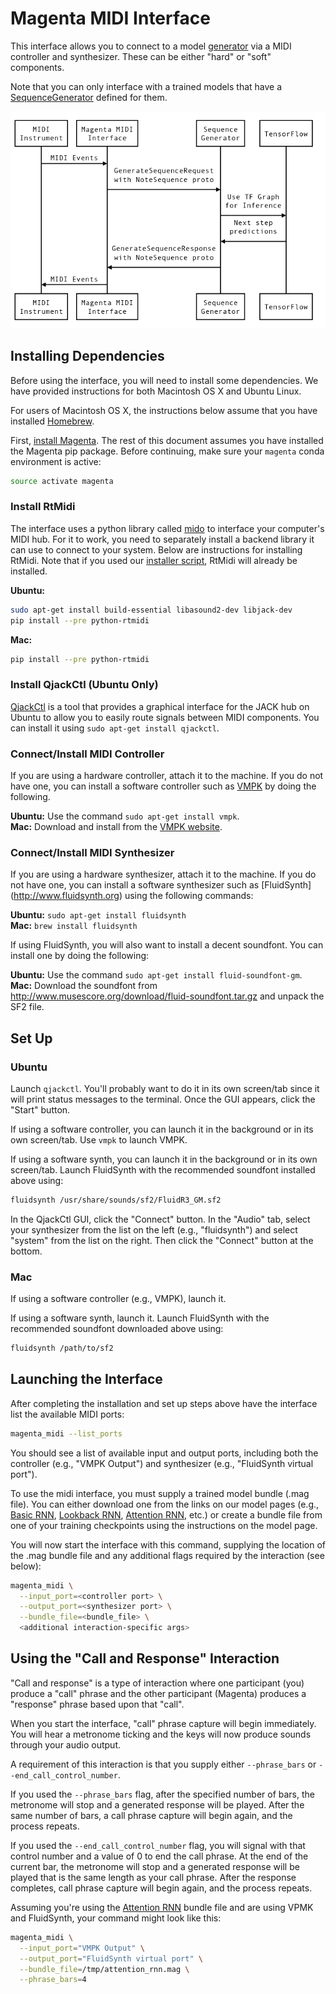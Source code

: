 # Magenta MIDI Interface

This interface allows you to connect to a model
[generator](/magenta/models/README.md#generators) via a MIDI controller
and synthesizer. These can be either "hard" or "soft" components.

Note that you can only interface with a trained models that have a
[SequenceGenerator](/magenta/music/sequence_generator.py)
 defined for them.

<p align="center">
  <img src="midi.png" alt="Sequence Diagram for the MIDI interface"/>
</p>

## Installing Dependencies

Before using the interface, you will need to install some
dependencies. We have provided instructions for both Macintosh OS X
and Ubuntu Linux.

For users of Macintosh OS X, the instructions below assume that you
have installed [Homebrew](http://brew.sh).

First, [install Magenta](/README.md). The rest of this document assumes you have
installed the Magenta pip package. Before continuing, make sure your `magenta`
conda environment is active:

```bash
source activate magenta
```

### Install RtMidi

The interface uses a python library called [mido](http://mido.readthedocs.io) to
interface your computer's MIDI hub. For it to work, you need to separately
install a backend library it can use to connect to your system. Below are
instructions for installing RtMidi. Note that if you used our
[installer script](/README.md#automated-install), RtMidi will already be
installed.

**Ubuntu:**

```bash
sudo apt-get install build-essential libasound2-dev libjack-dev
pip install --pre python-rtmidi
```

**Mac:**

```bash
pip install --pre python-rtmidi
```

### Install QjackCtl (Ubuntu Only)

[QjackCtl](http://qjackctl.sourceforge.net/) is a tool that provides a graphical
interface for the JACK hub on Ubuntu to allow you to easily route signals
between MIDI components. You can install it using `sudo apt-get install
qjackctl`.

### Connect/Install MIDI Controller

If you are using a hardware controller, attach it to the machine. If you do not
have one, you can install a software controller such as
[VMPK](http://vmpk.sourceforge.net/) by doing the following.

**Ubuntu:** Use the command `sudo apt-get install vmpk`.<br />
**Mac:** Download and install from the
[VMPK website](http://vmpk.sourceforge.net/#Download).

### Connect/Install MIDI Synthesizer

If you are using a hardware synthesizer, attach it to the machine. If you do not
have one, you can install a software synthesizer such as [FluidSynth]
(http://www.fluidsynth.org) using the following commands:

**Ubuntu:** `sudo apt-get install fluidsynth`<br />
**Mac:** `brew install fluidsynth`

If using FluidSynth, you will also want to install a decent soundfont. You can
install one by doing the following:

**Ubuntu:** Use the command `sudo apt-get install fluid-soundfont-gm`.<br />
**Mac:** Download the soundfont from
http://www.musescore.org/download/fluid-soundfont.tar.gz and unpack the SF2
file.

## Set Up

### Ubuntu

Launch `qjackctl`. You'll probably want to do it in its own screen/tab
since it will print status messages to the terminal. Once the GUI
appears, click the "Start" button.

If using a software controller, you can launch it in the background or in its
own screen/tab. Use `vmpk` to launch VMPK.

If using a software synth, you can launch it in the background or in its own
screen/tab. Launch FluidSynth with the recommended soundfont installed above
using:

```bash
fluidsynth /usr/share/sounds/sf2/FluidR3_GM.sf2
```

In the QjackCtl GUI, click the "Connect" button. In the "Audio" tab, select your
synthesizer from the list on the left (e.g., "fluidsynth") and select "system"
from the list on the right. Then click the "Connect" button at the bottom.

### Mac

If using a software controller (e.g., VMPK), launch it.

If using a software synth, launch it. Launch FluidSynth with the
recommended soundfont downloaded above using:

```bash
fluidsynth /path/to/sf2
```

## Launching the Interface

After completing the installation and set up steps above have the interface list
the available MIDI ports:

```bash
magenta_midi --list_ports
```

You should see a list of available input and output ports, including both the
controller (e.g., "VMPK Output") and synthesizer (e.g., "FluidSynth virtual
port").

To use the midi interface, you must supply a trained model bundle (.mag file).
You can either download one from the links on our model pages (e.g.,
[Basic RNN](/magenta/models/basic_rnn/README.md),
[Lookback RNN](/magenta/models/lookback_rnn/README.md),
[Attention RNN](/magenta/models/attention_rnn/README.md), etc.) or create a
bundle file from one of your training checkpoints using the instructions on
the model page.

You will now start the interface with this command, supplying the location of
the .mag bundle file and any additional flags required by the interaction (see
below):

```bash
magenta_midi \
  --input_port=<controller port> \
  --output_port=<synthesizer port> \
  --bundle_file=<bundle_file> \
  <additional interaction-specific args>
```

## Using the "Call and Response" Interaction

"Call and response" is a type of interaction where one participant (you) produce
a "call" phrase and the other participant (Magenta) produces a "response" phrase
based upon that "call".

When you start the interface, "call" phrase capture will begin immediately. You
will hear a metronome ticking and the keys will now produce sounds through your
audio output.

A requirement of this interaction is that you supply either `--phrase_bars` or
`--end_call_control_number`.

If you used the `--phrase_bars` flag, after the specified number of bars, the
metronome will stop and a generated response will be played. After the same
number of bars, a call phrase capture will begin again, and the process repeats.

If you used the `--end_call_control_number` flag, you will signal with that
control number and a value of 0 to end the call phrase. At the end of the
current bar, the metronome will stop and a generated response will be played
that is the same length as your call phrase. After the response completes, call
phrase capture will begin again, and the process repeats.

Assuming you're using the
[Attention RNN](/magenta/models/attention_rnn/README.md) bundle file and are
using VPMK and FluidSynth, your command might look like this:

```bash
magenta_midi \
  --input_port="VMPK Output" \
  --output_port="FluidSynth virtual port" \
  --bundle_file=/tmp/attention_rnn.mag \
  --phrase_bars=4
```
